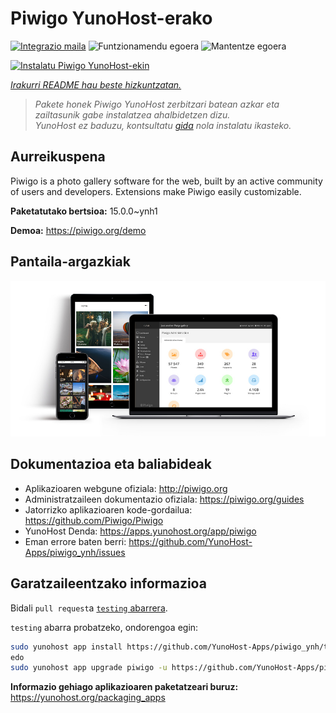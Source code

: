<!--
Ohart ongi: README hau automatikoki sortu da <https://github.com/YunoHost/apps/tree/master/tools/readme_generator>ri esker
EZ editatu eskuz.
-->

# Piwigo YunoHost-erako

[![Integrazio maila](https://dash.yunohost.org/integration/piwigo.svg)](https://ci-apps.yunohost.org/ci/apps/piwigo/) ![Funtzionamendu egoera](https://ci-apps.yunohost.org/ci/badges/piwigo.status.svg) ![Mantentze egoera](https://ci-apps.yunohost.org/ci/badges/piwigo.maintain.svg)

[![Instalatu Piwigo YunoHost-ekin](https://install-app.yunohost.org/install-with-yunohost.svg)](https://install-app.yunohost.org/?app=piwigo)

*[Irakurri README hau beste hizkuntzatan.](./ALL_README.md)*

> *Pakete honek Piwigo YunoHost zerbitzari batean azkar eta zailtasunik gabe instalatzea ahalbidetzen dizu.*  
> *YunoHost ez baduzu, kontsultatu [gida](https://yunohost.org/install) nola instalatu ikasteko.*

## Aurreikuspena

Piwigo is a photo gallery software for the web, built by an active community of users and developers. Extensions make Piwigo easily customizable.


**Paketatutako bertsioa:** 15.0.0~ynh1

**Demoa:** <https://piwigo.org/demo>

## Pantaila-argazkiak

![Piwigo(r)en pantaila-argazkia](./doc/screenshots/screenshot_Piwigo.jpg)

## Dokumentazioa eta baliabideak

- Aplikazioaren webgune ofiziala: <http://piwigo.org>
- Administratzaileen dokumentazio ofiziala: <https://piwigo.org/guides>
- Jatorrizko aplikazioaren kode-gordailua: <https://github.com/Piwigo/Piwigo>
- YunoHost Denda: <https://apps.yunohost.org/app/piwigo>
- Eman errore baten berri: <https://github.com/YunoHost-Apps/piwigo_ynh/issues>

## Garatzaileentzako informazioa

Bidali `pull request`a [`testing` abarrera](https://github.com/YunoHost-Apps/piwigo_ynh/tree/testing).

`testing` abarra probatzeko, ondorengoa egin:

```bash
sudo yunohost app install https://github.com/YunoHost-Apps/piwigo_ynh/tree/testing --debug
edo
sudo yunohost app upgrade piwigo -u https://github.com/YunoHost-Apps/piwigo_ynh/tree/testing --debug
```

**Informazio gehiago aplikazioaren paketatzeari buruz:** <https://yunohost.org/packaging_apps>
